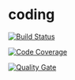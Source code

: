 # coding

[![Build Status](https://travis-ci.com/api-testing-training-01/coding.svg?branch=develop)](https://travis-ci.com/api-testing-training-01/coding) 

[![Code Coverage](https://img.shields.io/codecov/c/github/api-testing-training-01/coding/develop.svg)](https://codecov.io/github/api-testing-training-01/coding?branch=develop)

[![Quality Gate](https://sonarcloud.io/api/project_badges/measure?project=api-testing-training-01_coding&metric=alert_status)](https://sonarcloud.io/dashboard/index/api-testing-training-01_coding)
